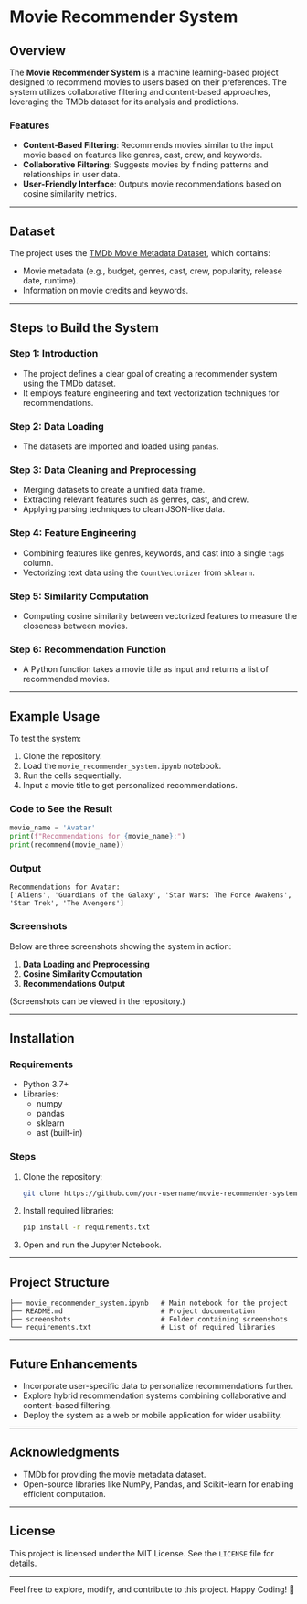 # Movie Recommender System

## Overview
The **Movie Recommender System** is a machine learning-based project designed to recommend movies to users based on their preferences. The system utilizes collaborative filtering and content-based approaches, leveraging the TMDb dataset for its analysis and predictions.

### Features
- **Content-Based Filtering**: Recommends movies similar to the input movie based on features like genres, cast, crew, and keywords.
- **Collaborative Filtering**: Suggests movies by finding patterns and relationships in user data.
- **User-Friendly Interface**: Outputs movie recommendations based on cosine similarity metrics.

---

## Dataset
The project uses the [TMDb Movie Metadata Dataset](https://www.kaggle.com/datasets/tmdb/tmdb-movie-metadata), which contains:
- Movie metadata (e.g., budget, genres, cast, crew, popularity, release date, runtime).
- Information on movie credits and keywords.

---

## Steps to Build the System

### Step 1: Introduction
- The project defines a clear goal of creating a recommender system using the TMDb dataset.
- It employs feature engineering and text vectorization techniques for recommendations.

### Step 2: Data Loading
- The datasets are imported and loaded using `pandas`.

### Step 3: Data Cleaning and Preprocessing
- Merging datasets to create a unified data frame.
- Extracting relevant features such as genres, cast, and crew.
- Applying parsing techniques to clean JSON-like data.

### Step 4: Feature Engineering
- Combining features like genres, keywords, and cast into a single `tags` column.
- Vectorizing text data using the `CountVectorizer` from `sklearn`.

### Step 5: Similarity Computation
- Computing cosine similarity between vectorized features to measure the closeness between movies.

### Step 6: Recommendation Function
- A Python function takes a movie title as input and returns a list of recommended movies.

---

## Example Usage
To test the system:
1. Clone the repository.
2. Load the `movie_recommender_system.ipynb` notebook.
3. Run the cells sequentially.
4. Input a movie title to get personalized recommendations.

### Code to See the Result
```python
movie_name = 'Avatar'
print(f"Recommendations for {movie_name}:")
print(recommend(movie_name))
```

### Output
```
Recommendations for Avatar:
['Aliens', 'Guardians of the Galaxy', 'Star Wars: The Force Awakens', 'Star Trek', 'The Avengers']
```

### Screenshots
Below are three screenshots showing the system in action:
1. **Data Loading and Preprocessing**
2. **Cosine Similarity Computation**
3. **Recommendations Output**

(Screenshots can be viewed in the repository.)

---

## Installation
### Requirements
- Python 3.7+
- Libraries:
  - numpy
  - pandas
  - sklearn
  - ast (built-in)

### Steps
1. Clone the repository:
   ```bash
   git clone https://github.com/your-username/movie-recommender-system.git
   ```
2. Install required libraries:
   ```bash
   pip install -r requirements.txt
   ```
3. Open and run the Jupyter Notebook.

---

## Project Structure
```
├── movie_recommender_system.ipynb   # Main notebook for the project
├── README.md                        # Project documentation
├── screenshots                      # Folder containing screenshots
└── requirements.txt                 # List of required libraries
```

---

## Future Enhancements
- Incorporate user-specific data to personalize recommendations further.
- Explore hybrid recommendation systems combining collaborative and content-based filtering.
- Deploy the system as a web or mobile application for wider usability.

---

## Acknowledgments
- TMDb for providing the movie metadata dataset.
- Open-source libraries like NumPy, Pandas, and Scikit-learn for enabling efficient computation.

---

## License
This project is licensed under the MIT License. See the `LICENSE` file for details.

---

Feel free to explore, modify, and contribute to this project. Happy Coding! 🚀
